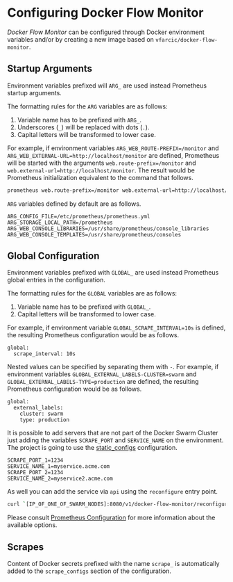# Configuring Docker Flow Monitor

*Docker Flow Monitor* can be configured through Docker environment variables and/or by creating a new image based on `vfarcic/docker-flow-monitor`.

## Startup Arguments

Environment variables prefixed will `ARG_` are used instead Prometheus startup arguments.

The formatting rules for the `ARG` variables are as follows:

1. Variable name has to be prefixed with `ARG_`.
2. Underscores (`_`) will be replaced with dots (`.`).
3. Capital letters will be transformed to lower case.

For example, if environment variables `ARG_WEB_ROUTE-PREFIX=/monitor` and `ARG_WEB_EXTERNAL-URL=http://localhost/monitor` are defined, Prometheus will be started with the arguments `web.route-prefix=/monitor` and `web.external-url=http://localhost/monitor`. The result would be Prometheus initialization equivalent to the command that follows.

```bash
prometheus web.route-prefix=/monitor web.external-url=http://localhost/monitor
```

`ARG` variables defined by default are as follows.

```
ARG_CONFIG_FILE=/etc/prometheus/prometheus.yml
ARG_STORAGE_LOCAL_PATH=/prometheus
ARG_WEB_CONSOLE_LIBRARIES=/usr/share/prometheus/console_libraries
ARG_WEB_CONSOLE_TEMPLATES=/usr/share/prometheus/consoles
```

## Global Configuration

Environment variables prefixed with `GLOBAL_` are used instead Prometheus global entries in the configuration.

The formatting rules for the `GLOBAL` variables are as follows:

1. Variable name has to be prefixed with `GLOBAL_`.
2. Capital letters will be transformed to lower case.

For example, if environment variable `GLOBAL_SCRAPE_INTERVAL=10s` is defined, the resulting Prometheus configuration would be as follows.

```
global:
  scrape_interval: 10s
```

Nested values can be specified by separating them with `-`. For example, if environment variables `GLOBAL_EXTERNAL_LABELS-CLUSTER=swarm` and `GLOBAL_EXTERNAL_LABELS-TYPE=production` are defined, the resulting Prometheus configuration would be as follows.

```
global:
  external_labels:
    cluster: swarm
    type: production
```

It is possible to add servers that are not part of the Docker Swarm Cluster just adding the variables `SCRAPE_PORT` and `SERVICE_NAME` on the environment. The project is going to use the [static_configs](https://prometheus.io/docs/operating/configuration/#<static_config>) configuration.

```
SCRAPE_PORT_1=1234
SERVICE_NAME_1=myservice.acme.com
SCRAPE_PORT_2=1234
SERVICE_NAME_2=myservice2.acme.com
```

As well you can add the service via `api` using the `reconfigure` entry point.

```bash
curl `[IP_OF_ONE_OF_SWARM_NODES]:8080/v1/docker-flow-monitor/reconfigure?scrapePort=[PORT]&serviceName=[IP_OR_DOMAIN]&scrapeType=static_configs
```

Please consult [Prometheus Configuration](https://prometheus.io/docs/operating/configuration/) for more information about the available options.

## Scrapes

Content of Docker secrets prefixed with the name `scrape_` is automatically added to the `scrape_configs` section of the configuration.